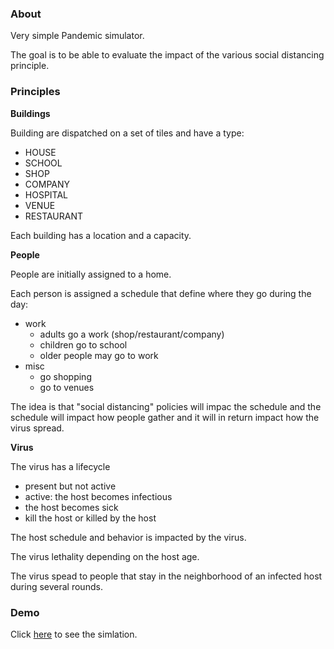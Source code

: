 ### About

Very simple Pandemic simulator.

The goal is to be able to evaluate the impact of the various social distancing principle.

### Principles

**Buildings**

Building are dispatched on a set of tiles and have a type:

  - HOUSE
  - SCHOOL
  - SHOP
  - COMPANY
  - HOSPITAL
  - VENUE
  - RESTAURANT

Each building has a location and a capacity.

**People**

People are initially assigned to a home.

Each person is assigned a schedule that define where they go during the day:

 - work
 	- adults go a work (shop/restaurant/company)
 	- children go to school
 	- older people may go to work
 - misc
 	- go shopping
 	- go to venues

The idea is that "social distancing" policies will impac the schedule and the schedule will impact how people gather and it will in return impact how the virus spread.

**Virus**

The virus has a lifecycle

 - present but not active
 - active: the host becomes infectious
 - the host becomes sick
 - kill the host or killed by the host

The host schedule and behavior is impacted by the virus. 

The virus lethality depending on the host age.

The virus spead to people that stay in the neighborhood of an infected host during several rounds.


### Demo

Click [here](https://tiry.github.io/p5js-samples/social-distance/index.html) to see the simlation.